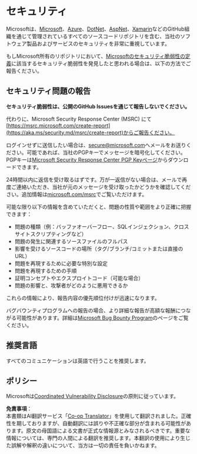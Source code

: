 <!--
CO_OP_TRANSLATOR_METADATA:
{
  "original_hash": "d8fe220fa2850df0759b07cf391ea77c",
  "translation_date": "2025-06-11T04:42:47+00:00",
  "source_file": "SECURITY.md",
  "language_code": "ja"
}
-->
# セキュリティ

Microsoftは、[Microsoft](https://github.com/Microsoft)、[Azure](https://github.com/Azure)、[DotNet](https://github.com/dotnet)、[AspNet](https://github.com/aspnet)、[Xamarin](https://github.com/xamarin)などのGitHub組織を通じて管理されているすべてのソースコードリポジトリを含む、当社のソフトウェア製品およびサービスのセキュリティを非常に重視しています。

もしMicrosoft所有のリポジトリにおいて、[Microsoftのセキュリティ脆弱性の定義](https://aka.ms/security.md/definition)に該当するセキュリティ脆弱性を発見したと思われる場合は、以下の方法でご報告ください。

## セキュリティ問題の報告

**セキュリティ脆弱性は、公開のGitHub Issuesを通じて報告しないでください。**

代わりに、Microsoft Security Response Center (MSRC) にて[https://msrc.microsoft.com/create-report](https://aka.ms/security.md/msrc/create-report)からご報告ください。

ログインせずに送信したい場合は、[secure@microsoft.com](mailto:secure@microsoft.com)へメールをお送りください。可能であれば、当社のPGPキーでメッセージを暗号化してください。PGPキーは[Microsoft Security Response Center PGP Keyページ](https://aka.ms/security.md/msrc/pgp)からダウンロードできます。

24時間以内に返信を受け取るはずです。万が一返信がない場合は、メールで再度ご連絡いただき、当社が元のメッセージを受け取ったかどうかを確認してください。追加情報は[microsoft.com/msrc](https://www.microsoft.com/msrc)でご覧いただけます。

可能な限り以下の情報を含めていただくと、問題の性質や範囲をより正確に把握できます：

* 問題の種類（例：バッファオーバーフロー、SQLインジェクション、クロスサイトスクリプティングなど）
* 問題の発生に関連するソースファイルのフルパス
* 影響を受けるソースコードの場所（タグ/ブランチ/コミットまたは直接のURL）
* 問題を再現するために必要な特別な設定
* 問題を再現するための手順
* 証明コンセプトやエクスプロイトコード（可能な場合）
* 問題の影響と、攻撃者がどのように悪用できるか

これらの情報により、報告内容の優先順位付けが迅速になります。

バグバウンティプログラムへの報告の場合、より詳細な報告が高額な報酬につながる可能性があります。詳細は[Microsoft Bug Bounty Program](https://aka.ms/security.md/msrc/bounty)のページをご覧ください。

## 推奨言語

すべてのコミュニケーションは英語で行うことを推奨します。

## ポリシー

Microsoftは[Coordinated Vulnerability Disclosure](https://aka.ms/security.md/cvd)の原則に従っています。

**免責事項**：  
本書類はAI翻訳サービス「[Co-op Translator](https://github.com/Azure/co-op-translator)」を使用して翻訳されました。正確性を期しておりますが、自動翻訳には誤りや不正確な部分が含まれる可能性があります。原文の母国語による文書が正式な情報源とみなされるべきです。重要な情報については、専門の人間による翻訳を推奨します。本翻訳の使用により生じた誤解や解釈の違いについて、当方は一切の責任を負いかねます。
